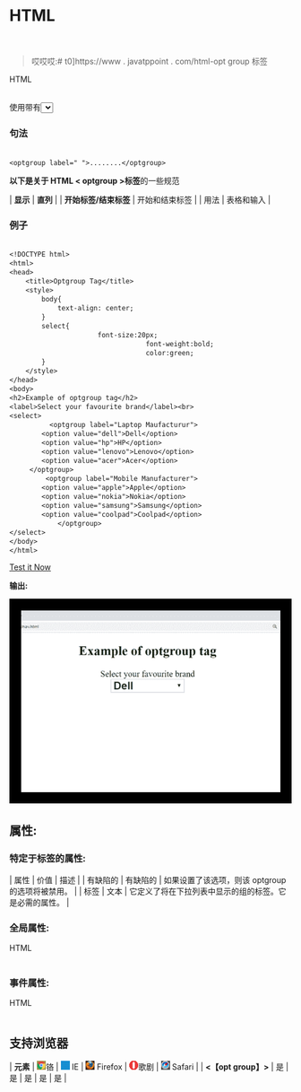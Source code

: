 # HTML <optgroup>标签</optgroup>

> 哎哎哎:# t0]https://www . javatppoint . com/html-opt group 标签

HTML <optgroup>标签用于在<select>元素的下拉列表中对相关的进行分组。</select></optgroup>

使用带有<select>的<optgroup>标签可以更容易地访问下拉列表，尤其是当列表中有大量选项时。</optgroup></select>

### 句法

```

<optgroup label=" ">........</optgroup>

```

**以下是关于 HTML < optgroup >标签**的一些规范

| **显示** | **直列** |
| **开始标签/结束标签** | 开始和结束标签 |
| 用法 | 表格和输入 |

### 例子

```

<!DOCTYPE html>
<html>
<head>
	<title>Optgroup Tag</title>
	<style>
		body{
		    text-align: center;
		}
		select{
	                  font-size:20px; 
                                  font-weight:bold; 
                                  color:green; 
		}
	</style>
</head>
<body>
<h2>Example of optgroup tag</h2>
<label>Select your favourite brand</label><br>
<select>
          <optgroup label="Laptop Maufacturur">
	 	<option value="dell">Dell</option>
	 	<option value="hp">HP</option>
	 	<option value="lenovo">Lenovo</option>
	 	<option value="acer">Acer</option>
	 </optgroup>
         <optgroup label="Mobile Manufacturer">
	 	<option value="apple">Apple</option>
	 	<option value="nokia">Nokia</option>
	 	<option value="samsung">Samsung</option>
	 	<option value="coolpad">Coolpad</option>	 
            </optgroup>
</select>
</body>	
</html>

```

[Test it Now](https://www.javatpoint.com/oprweb/test.jsp?filename=htmloptgrouptag)

**输出:**

![HTML optgroup tag](img/d27f591ab73b0410e30842f9209fa505.png)

## 属性:

### 特定于标签的属性:

| 属性 | 价值 | 描述 |
| 有缺陷的 | 有缺陷的 | 如果设置了该选项，则该 optgroup 的选项将被禁用。 |
| 标签 | 文本 | 它定义了将在下拉列表中显示的组的标签。它是必需的属性。 |

### 全局属性:

HTML <optgroup>标签支持 HTML 中的全局属性</optgroup>

### 事件属性:

HTML <optgroup>标签支持 HTML 中的事件属性。</optgroup>

## 支持浏览器

| **元素** | ![chrome browser](img/4fbdc93dc2016c5049ed108e7318df19.png)铬 | ![ie browser](img/83dd23df1fe8373fd5bf054b2c1dd88b.png) IE | ![firefox browser](img/4f001fff393888a8a807ed29b28145d1.png) Firefox | ![opera browser](img/6cad4a592cc69a052056a0577b4aac65.png)歌剧 | ![safari browser](img/a0f6a9711a92203c5dc5c127fe9c9fca.png) Safari |
| **<【opt group】>** | 是 | 是 | 是 | 是 | 是 |